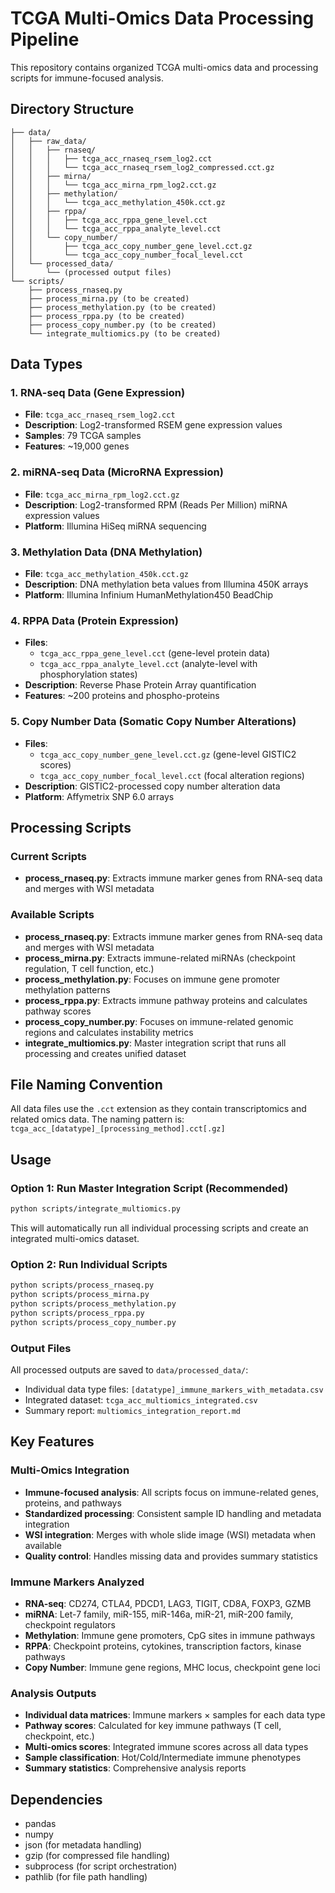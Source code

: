 # TCGA Multi-Omics Data Processing Pipeline

This repository contains organized TCGA multi-omics data and processing scripts for immune-focused analysis.

## Directory Structure

```
├── data/
│   ├── raw_data/
│   │   ├── rnaseq/
│   │   │   ├── tcga_acc_rnaseq_rsem_log2.cct
│   │   │   └── tcga_acc_rnaseq_rsem_log2_compressed.cct.gz
│   │   ├── mirna/
│   │   │   └── tcga_acc_mirna_rpm_log2.cct.gz
│   │   ├── methylation/
│   │   │   └── tcga_acc_methylation_450k.cct.gz
│   │   ├── rppa/
│   │   │   ├── tcga_acc_rppa_gene_level.cct
│   │   │   └── tcga_acc_rppa_analyte_level.cct
│   │   └── copy_number/
│   │       ├── tcga_acc_copy_number_gene_level.cct.gz
│   │       └── tcga_acc_copy_number_focal_level.cct
│   └── processed_data/
│       └── (processed output files)
└── scripts/
    ├── process_rnaseq.py
    ├── process_mirna.py (to be created)
    ├── process_methylation.py (to be created)
    ├── process_rppa.py (to be created)
    ├── process_copy_number.py (to be created)
    └── integrate_multiomics.py (to be created)
```

## Data Types

### 1. RNA-seq Data (Gene Expression)
- **File**: `tcga_acc_rnaseq_rsem_log2.cct`
- **Description**: Log2-transformed RSEM gene expression values
- **Samples**: 79 TCGA samples
- **Features**: ~19,000 genes

### 2. miRNA-seq Data (MicroRNA Expression)
- **File**: `tcga_acc_mirna_rpm_log2.cct.gz`
- **Description**: Log2-transformed RPM (Reads Per Million) miRNA expression values
- **Platform**: Illumina HiSeq miRNA sequencing

### 3. Methylation Data (DNA Methylation)
- **File**: `tcga_acc_methylation_450k.cct.gz`
- **Description**: DNA methylation beta values from Illumina 450K arrays
- **Platform**: Illumina Infinium HumanMethylation450 BeadChip

### 4. RPPA Data (Protein Expression)
- **Files**: 
  - `tcga_acc_rppa_gene_level.cct` (gene-level protein data)
  - `tcga_acc_rppa_analyte_level.cct` (analyte-level with phosphorylation states)
- **Description**: Reverse Phase Protein Array quantification
- **Features**: ~200 proteins and phospho-proteins

### 5. Copy Number Data (Somatic Copy Number Alterations)
- **Files**:
  - `tcga_acc_copy_number_gene_level.cct.gz` (gene-level GISTIC2 scores)
  - `tcga_acc_copy_number_focal_level.cct` (focal alteration regions)
- **Description**: GISTIC2-processed copy number alteration data
- **Platform**: Affymetrix SNP 6.0 arrays

## Processing Scripts

### Current Scripts
- **process_rnaseq.py**: Extracts immune marker genes from RNA-seq data and merges with WSI metadata

### Available Scripts
- **process_rnaseq.py**: Extracts immune marker genes from RNA-seq data and merges with WSI metadata
- **process_mirna.py**: Extracts immune-related miRNAs (checkpoint regulation, T cell function, etc.)
- **process_methylation.py**: Focuses on immune gene promoter methylation patterns
- **process_rppa.py**: Extracts immune pathway proteins and calculates pathway scores
- **process_copy_number.py**: Focuses on immune-related genomic regions and calculates instability metrics
- **integrate_multiomics.py**: Master integration script that runs all processing and creates unified dataset

## File Naming Convention

All data files use the `.cct` extension as they contain transcriptomics and related omics data. The naming pattern is:
`tcga_acc_[datatype]_[processing_method].cct[.gz]`

## Usage

### Option 1: Run Master Integration Script (Recommended)
```bash
python scripts/integrate_multiomics.py
```
This will automatically run all individual processing scripts and create an integrated multi-omics dataset.

### Option 2: Run Individual Scripts
```bash
python scripts/process_rnaseq.py
python scripts/process_mirna.py
python scripts/process_methylation.py
python scripts/process_rppa.py
python scripts/process_copy_number.py
```

### Output Files
All processed outputs are saved to `data/processed_data/`:
- Individual data type files: `[datatype]_immune_markers_with_metadata.csv`
- Integrated dataset: `tcga_acc_multiomics_integrated.csv`
- Summary report: `multiomics_integration_report.md`

## Key Features

### Multi-Omics Integration
- **Immune-focused analysis**: All scripts focus on immune-related genes, proteins, and pathways
- **Standardized processing**: Consistent sample ID handling and metadata integration
- **WSI integration**: Merges with whole slide image (WSI) metadata when available
- **Quality control**: Handles missing data and provides summary statistics

### Immune Markers Analyzed
- **RNA-seq**: CD274, CTLA4, PDCD1, LAG3, TIGIT, CD8A, FOXP3, GZMB
- **miRNA**: Let-7 family, miR-155, miR-146a, miR-21, miR-200 family, checkpoint regulators
- **Methylation**: Immune gene promoters, CpG sites in immune pathways
- **RPPA**: Checkpoint proteins, cytokines, transcription factors, kinase pathways
- **Copy Number**: Immune gene regions, MHC locus, checkpoint gene loci

### Analysis Outputs
- **Individual data matrices**: Immune markers × samples for each data type
- **Pathway scores**: Calculated for key immune pathways (T cell, checkpoint, etc.)
- **Multi-omics scores**: Integrated immune scores across all data types
- **Sample classification**: Hot/Cold/Intermediate immune phenotypes
- **Summary statistics**: Comprehensive analysis reports

## Dependencies

- pandas
- numpy
- json (for metadata handling)
- gzip (for compressed file handling)
- subprocess (for script orchestration)
- pathlib (for file path handling)
